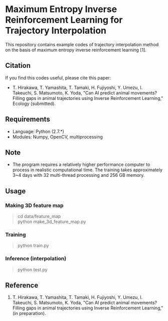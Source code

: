 # Maximum Entropy Inverse Reinforcement Learning for Trajectory Interpolation

This repository contains example codes of trajectory interpolation method on the basis of maximum entropy inverse reinforcement learning [1].



## Citation
If you find this codes useful, please cite this paper:
* T. Hirakawa, T. Yamashita, T. Tamaki, H. Fujiyoshi, Y. Umezu, I. Takeuchi, S. Matsumoto, K. Yoda, "Can AI predict animal movements? Filling gaps in animal trajectories using Inverse Reinforcement Learning," Ecology (submitted).



## Requirements
- Language: Python (2.7.\*)
- Modules: Numpy, OpenCV, multiprocessing



## Note
- The program requires a relatively higher performance computer to process in realistic computational time. The training takes approximately 3~4 days with 32 multi-thread processing and 256 GB memory.



## Usage
### Making 3D feature map
> cd data/feature_map \
> python make_3d_feature_map.py 

### Training
> python train.py

### Inference (interpolation)
> python test.py



## Reference
1. T. Hirakawa, T. Yamashita, T. Tamaki, H. Fujiyoshi, Y. Umezu, I. Takeuchi, S. Matsumoto, K. Yoda, "Can AI predict animal movements? Filling gaps in animal trajectories using Inverse Reinforcement Learning," (in preparation).
